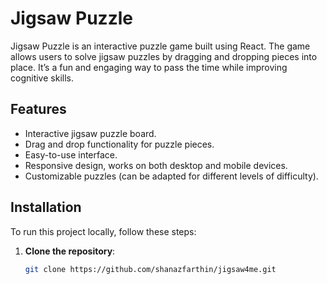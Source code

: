 
# Jigsaw Puzzle

Jigsaw Puzzle is an interactive puzzle game built using React. The game allows users to solve jigsaw puzzles by dragging and dropping pieces into place. It’s a fun and engaging way to pass the time while improving cognitive skills.

## Features
- Interactive jigsaw puzzle board.
- Drag and drop functionality for puzzle pieces.
- Easy-to-use interface.
- Responsive design, works on both desktop and mobile devices.
- Customizable puzzles (can be adapted for different levels of difficulty).

## Installation

To run this project locally, follow these steps:

1. **Clone the repository**:
   ```bash
   git clone https://github.com/shanazfarthin/jigsaw4me.git
